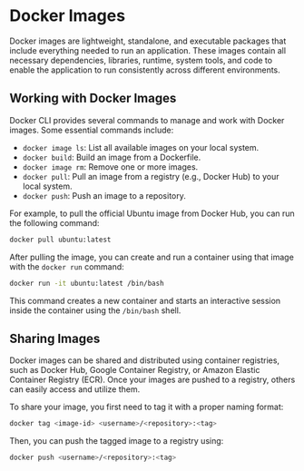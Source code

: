 # Docker Images

Docker images are lightweight, standalone, and executable packages that include everything needed to run an application. These images contain all necessary dependencies, libraries, runtime, system tools, and code to enable the application to run consistently across different environments.

## Working with Docker Images

Docker CLI provides several commands to manage and work with Docker images. Some essential commands include:

- `docker image ls`: List all available images on your local system.
- `docker build`: Build an image from a Dockerfile.
- `docker image rm`: Remove one or more images.
- `docker pull`: Pull an image from a registry (e.g., Docker Hub) to your local system.
- `docker push`: Push an image to a repository.

For example, to pull the official Ubuntu image from Docker Hub, you can run the following command:

```bash
docker pull ubuntu:latest
```

After pulling the image, you can create and run a container using that image with the `docker run` command:

```bash
docker run -it ubuntu:latest /bin/bash
```

This command creates a new container and starts an interactive session inside the container using the `/bin/bash` shell.

## Sharing Images

Docker images can be shared and distributed using container registries, such as Docker Hub, Google Container Registry, or Amazon Elastic Container Registry (ECR). Once your images are pushed to a registry, others can easily access and utilize them.

To share your image, you first need to tag it with a proper naming format:

```bash
docker tag <image-id> <username>/<repository>:<tag>
```

Then, you can push the tagged image to a registry using:

```bash
docker push <username>/<repository>:<tag>
```
